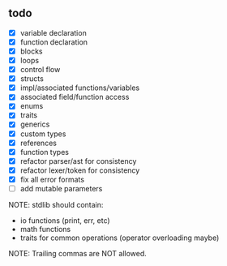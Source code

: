 ## todo
- [x] variable declaration
- [x] function declaration
- [x] blocks
- [x] loops
- [x] control flow
- [x] structs
- [x] impl/associated functions/variables
- [x] associated field/function access
- [x] enums
- [x] traits
- [x] generics
- [x] custom types
- [x] references
- [x] function types
- [x] refactor parser/ast for consistency
- [x] refactor lexer/token for consistency
- [x] fix all error formats
- [ ] add mutable parameters

NOTE: stdlib should contain:
- io functions (print, err, etc)
- math functions
- traits for common operations (operator overloading maybe)

NOTE: Trailing commas are NOT allowed.